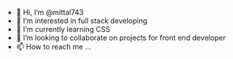 - 👋 Hi, I’m @mittal743
- 👀 I’m interested in full stack developing
- 🌱 I’m currently learning CSS
- 💞️ I’m looking to collaborate on projects for front end developer
- 📫 How to reach me ...

<!---
mittal743/mittal743 is a ✨ special ✨ repository because its `README.md` (this file) appears on your GitHub profile.
You can click the Preview link to take a look at your changes.
--->
